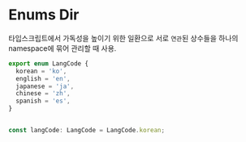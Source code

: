 # Enums Dir

타입스크립트에서 가독성을 높이기 위한 일환으로 서로 ``연관``된 상수들을 하나의 namespace에 묶어 관리할 때 사용.

```typescript
export enum LangCode {
  korean = 'ko',
  english = 'en',
  japanese = 'ja',
  chinese = 'zh',
  spanish = 'es',
}


const langCode: LangCode = LangCode.korean;
```